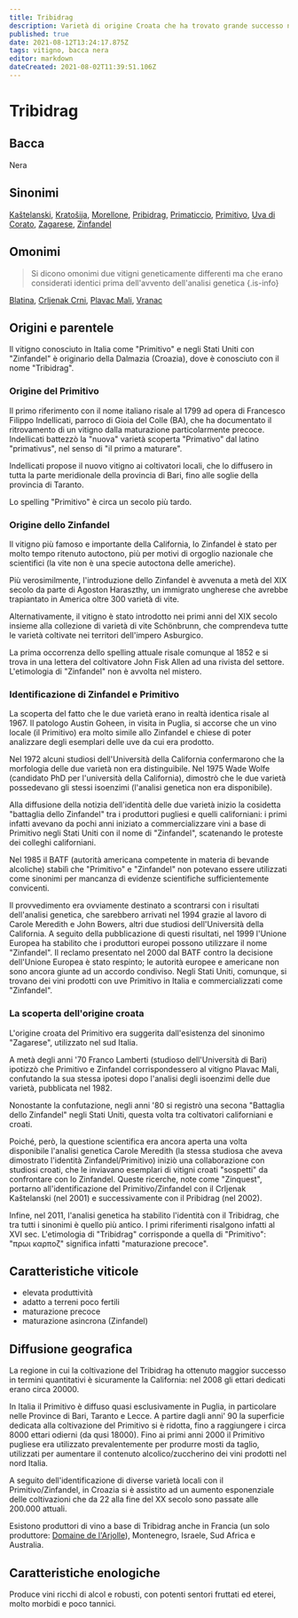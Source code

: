 ```yaml
---
title: Tribidrag
description: Varietà di origine Croata che ha trovato grande successo nel sud Italia e in California, capace di produrre vini tra i più robusti al mondo 
published: true
date: 2021-08-12T13:24:17.875Z
tags: vitigno, bacca nera
editor: markdown
dateCreated: 2021-08-02T11:39:51.106Z
---
```


# Tribidrag

## Bacca
Nera

## Sinonimi
[Kaštelanski](/vitigni/bacca-nera/kastelanski), [Kratošija](/vitigni/bacca-nera/kratošija), [Morellone](/vitigni/bacca-nera/morellone), [Pribidrag](/vitigni/bacca-nera/pribidrag), [Primaticcio](/vitigni/bacca-nera/primaticcio),
[Primitivo](/vitigni/Italia/bacca-nera/primitivo), [Uva di Corato](/vitigni/bacca-nera/uva-di-corato), [Zagarese](/vitigni/bacca-nera/zagarese), [Zinfandel](/vitigni/Croazia/bacca-nera/tribidrag)

## Omonimi
> Si dicono omonimi due vitigni geneticamente differenti ma che erano considerati identici prima dell'avvento dell'analisi genetica
{.is-info}

[Blatina](/vitigni/Croazia/bacca-nera/tribidrag), [Crljenak Crni](/vitigni/bacca-nera/crljeank-crni), [Plavac Mali](/vitigni/bacca-nera/plavac-mali), [Vranac](/vitigni/bacca-nera/vranac)

## Origini e parentele
Il vitigno conosciuto in Italia come "Primitivo" e negli Stati Uniti con "Zinfandel" è originario della Dalmazia (Croazia), dove è conosciuto con il nome "Tribidrag".

### Origine del Primitivo
Il primo riferimento con il nome italiano risale al 1799 ad opera di Francesco Filippo Indellicati, parroco di Gioia del Colle (BA), che ha documentato il ritrovamento di un vitigno dalla maturazione particolarmente precoce. Indellicati battezzò la "nuova" varietà scoperta "Primativo" dal latino "primativus", nel senso di "il primo a maturare". 

Indellicati propose il nuovo vitigno ai coltivatori locali, che lo diffusero in tutta la parte meridionale della provincia di Bari, fino alle soglie della provincia di Taranto.

Lo spelling "Primitivo" è circa un secolo più tardo.

### Origine dello Zinfandel
Il vitigno più famoso e importante della California, lo Zinfandel è stato per molto tempo ritenuto autoctono, più per motivi di orgoglio nazionale che scientifici (la vite non è una specie autoctona delle americhe).

Più verosimilmente, l'introduzione dello Zinfandel è avvenuta a metà del XIX secolo da parte di Agoston Haraszthy, un immigrato ungherese che avrebbe trapiantato in America oltre 300 varietà di vite.

Alternativamente, il vitigno è stato introdotto  nei primi anni del XIX secolo insieme alla collezione di varietà di vite Schönbrunn, che comprendeva tutte le varietà coltivate nei territori dell'impero Asburgico.

La prima occorrenza dello spelling attuale risale comunque al 1852 e si trova in una lettera del coltivatore John Fisk Allen ad una rivista del settore. L'etimologia di "Zinfandel" non è avvolta nel mistero.

### Identificazione di Zinfandel e Primitivo
La scoperta del fatto che le due varietà erano in realtà identica risale al 1967. Il patologo Austin Goheen, in visita in Puglia, si accorse che un vino locale (il Primitivo) era molto simile allo Zinfandel e chiese di poter analizzare degli esemplari delle uve da cui era prodotto. 

Nel 1972 alcuni studiosi dell'Università della California confermarono che la morfologia delle due varietà non era distinguibile. Nel 1975 Wade Wolfe (candidato PhD per l'università della California), dimostrò che le due varietà possedevano gli stessi isoenzimi (l'analisi genetica non era disponibile). 

Alla diffusione della notizia dell'identità delle due varietà inizio la cosidetta "battaglia dello Zinfandel" tra i produttori pugliesi e quelli californiani: i primi infatti avevano da pochi anni iniziato a commercializzare vini a base di Primitivo negli Stati Uniti con il nome di "Zinfandel", scatenando le proteste dei colleghi californiani. 

Nel 1985 il BATF (autorità americana competente in materia di bevande alcoliche) stabilì che "Primitivo" e "Zinfandel" non potevano essere utilizzati come sinonimi per mancanza di evidenze scientifiche sufficientemente convicenti.

Il provvedimento era ovviamente destinato a scontrarsi con i risultati dell'analisi genetica, che sarebbero arrivati nel 1994 grazie al lavoro di Carole Meredith e John Bowers, altri due studiosi dell'Università della California. A seguito della pubblicazione di questi risultati, nel 1999 l'Unione Europea ha stabilito che i produttori europei possono utilizzare il nome "Zinfandel". Il reclamo presentato nel 2000 dal BATF contro la decisione dell'Unione Europea è stato respinto; le autorità europee e americane non sono ancora giunte ad un accordo condiviso. Negli Stati Uniti, comunque, si trovano dei vini prodotti con uve Primitivo in Italia e commercializzati come "Zinfandel".

### La scoperta dell'origine croata
L'origine croata del Primitivo era suggerita dall'esistenza del sinonimo "Zagarese", utilizzato nel sud Italia. 

A metà degli anni '70 Franco Lamberti (studioso dell'Università di Bari) ipotizzò che Primitivo e Zinfandel corrispondessero al vitigno Plavac Mali, confutando la sua stessa ipotesi dopo l'analisi degli isoenzimi delle due varietà, pubblicata nel 1982.

Nonostante la confutazione, negli anni '80 si registrò una secona "Battaglia dello Zinfandel" negli Stati Uniti, questa volta tra coltivatori californiani e croati.

Poiché, però, la questione scientifica era ancora aperta una volta disponibile l'analisi genetica Carole Meredith (la stessa studiosa che aveva dimostrato l'identità Zinfandel/Primitivo) iniziò una collaborazione con studiosi croati, che le inviavano esemplari di vitigni croati "sospetti" da confrontare con lo Zinfandel. Queste ricerche, note come "Zinquest", portarno all'identificazione del Primitivo/Zinfandel con il Crljenak Kaštelanski (nel 2001) e successivamente con il Pribidrag (nel 2002).

Infine, nel 2011, l'analisi genetica ha stabilito l'identità con il Tribidrag, che tra tutti i sinonimi è quello più antico. I primi riferimenti risalgono infatti al XVI sec. L'etimologia di "Tribidrag" corrisponde a quella di "Primitivo":  "πρωι καρπoζ" significa infatti "maturazione precoce". 


## Caratteristiche viticole
- elevata produttività 
- adatto a terreni poco fertili
- maturazione precoce
- maturazione asincrona (Zinfandel)

## Diffusione geografica
La regione in cui la coltivazione del Tribidrag ha ottenuto maggior successo in termini quantitativi è sicuramente la California: nel 2008 gli ettari dedicati erano circa 20000.

In Italia il Primitivo è diffuso quasi esclusivamente in Puglia, in particolare nelle Province di Bari, Taranto e Lecce. A partire dagli anni' 90 la superficie dedicata alla coltivazione del Primitivo si è ridotta, fino a raggiungere i circa 8000 ettari odierni (da qusi 18000). Fino ai primi anni 2000 il Primitivo pugliese era utilizzato prevalentemente per produrre mosti da taglio, utilizzati per aumentare il contenuto alcolico/zuccherino dei vini prodotti nel nord Italia.

A seguito dell'identificazione di diverse varietà locali con il Primitivo/Zinfandel, in Croazia si è assistito ad un aumento esponenziale delle coltivazioni che da 22 alla fine del XX secolo sono passate alle 200.000 attuali. 

Esistono produttori di vino a base di Tribidrag anche in Francia (un solo produttore: [Domaine de l'Arjolle](/produttori/francia/languedoc-roussillon/domaine-de-larjolle)), Montenegro, Israele, Sud Africa e Australia.

## Caratteristiche enologiche
Produce vini ricchi di alcol e robusti, con potenti sentori fruttati ed eterei, molto morbidi e poco tannici. 
